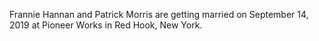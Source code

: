 Frannie Hannan and Patrick Morris are getting married on September 14, 2019 at Pioneer Works in Red Hook, New York.
